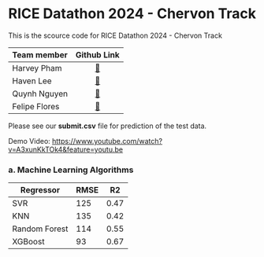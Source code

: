 # RICE Datathon 2024 - Chervon Track

This is the scource code for RICE Datathon 2024 - Chervon Track

|Team member| Github Link|
|:---|:-----------:|
|Harvey Pham| [:link:](https://github.com/harveyphm)|
|Haven Lee| [:link:](https://github.com/daeullee12)|
|Quynh Nguyen| [:link:](https://github.com/ntnq2000)|
|Felipe Flores| [:link:](https://github.com/Beyond-Image)|

Please see our **submit.csv** file for prediction of the test data.

Demo Video: https://www.youtube.com/watch?v=A3xunKkTOk4&feature=youtu.be

### a. Machine Learning Algorithms

|Regressor              | RMSE | R2 |
| -----------------------| ------- |--------|
| SVR                    | 125 | 0.47 |
| KNN                    | 135 | 0.42 | 
| Random Forest          | 114 | 0.55 | 
| XGBoost                | 93  | 0.67| 
